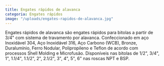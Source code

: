 ```yaml
---
title: Engates rápidos de alavanca
categoria: Engates rápidos
image: "/uploads/engates-rapidos-de-alavanca.jpg"
---
```


Engates rápidos de alavanca são engates rápidos para bitolas a partir de 3/4" com sistema de travamento por alavanca. Confeccionado em aço Inoxidável 304, Aço Inoxidável 316, Aço Carbono (WCB), Bronze, Duralumínio, Ferro Nodular, Polipropileno e Teflon de acordo com processos Shell Molding e Microfusão. Disponíveis nas bitolas de 1/2", 3/4", 1", 1.1/4", 1.1/2", 2", 2.1/2", 3", 4", 5", 6" nas roscas NPT e BSP.
